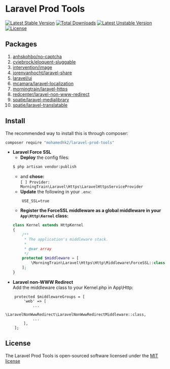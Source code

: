 # Laravel Prod Tools

[![Latest Stable Version](http://poser.pugx.org/mohamedhk2/laravel-prod-tools/v)](https://packagist.org/packages/mohamedhk2/laravel-prod-tools)
[![Total Downloads](http://poser.pugx.org/mohamedhk2/laravel-prod-tools/downloads)](https://packagist.org/packages/mohamedhk2/laravel-prod-tools)
[![Latest Unstable Version](http://poser.pugx.org/mohamedhk2/laravel-prod-tools/v/unstable)](https://packagist.org/packages/mohamedhk2/laravel-prod-tools)
[![License](http://poser.pugx.org/mohamedhk2/laravel-prod-tools/license)](https://packagist.org/packages/mohamedhk2/laravel-prod-tools)

## Packages

1. [anhskohbo/no-captcha](https://packagist.org/packages/anhskohbo/no-captcha)
1. [cviebrock/eloquent-sluggable](https://packagist.org/packages/cviebrock/eloquent-sluggable)
1. [intervention/image](https://packagist.org/packages/intervention/image)
1. [jorenvanhocht/laravel-share](https://packagist.org/packages/jorenvanhocht/laravel-share)
1. [laravel/ui](https://packagist.org/packages/laravel/ui)
1. [mcamara/laravel-localization](https://packagist.org/packages/mcamara/laravel-localization)
1. [morningtrain/laravel-https](https://packagist.org/packages/morningtrain/laravel-https)
1. [redcenter/laravel-non-www-redirect](https://packagist.org/packages/redcenter/laravel-non-www-redirect)
1. [spatie/laravel-medialibrary](https://packagist.org/packages/spatie/laravel-medialibrary)
1. [spatie/laravel-translatable](https://packagist.org/packages/spatie/laravel-translatable)

## Install
The recommended way to install this is through composer:
```bash
composer require "mohamedhk2/laravel-prod-tools"
```
- **Laravel Force SSL**  
  - **Deploy** the config files:
  ``` bash
  $ php artisan vendor:publish
  ```
  - and **chose:**  
    `[ ] Provider: MorningTrain\Laravel\Https\LaravelHttpsServiceProvider`  
  - **Update** the following in your `.env`:
  ```dotenv
      USE_SSL=true
  ```
  - **Register the ForceSSL middleware as a global middleware in your `App\Http\Kernel` class:**  
  ``` php
  class Kernel extends HttpKernel
  {
      /**
       * The application's middleware stack.
       *
       * @var array
       */
      protected $middleware = [
          \MorningTrain\Laravel\Https\Http\Middleware\ForceSSL::class,
      ];
  }
  ```
- **Laravel non-WWW Redirect**  
Add the middleware class to your Kernel.php in App\Http:
```
    protected $middlewareGroups = [
        'web' => [
            ...
            \LaravelNonWwwRedirect\LaravelNonWwwRedirectMiddleware::class,
            ...
        ],
    ];
```
## License
The Laravel Prod Tools is open-sourced software licensed under the [MIT license](http://opensource.org/licenses/MIT)
